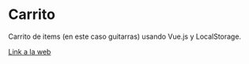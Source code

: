 # Carrito

Carrito de items (en este caso guitarras) usando Vue.js y LocalStorage.

[Link a la web](https://guitars-cart-vue.netlify.app/)